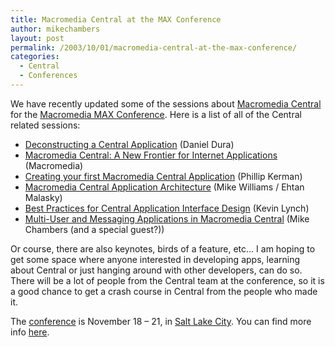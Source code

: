 ```yaml
---
title: Macromedia Central at the MAX Conference
author: mikechambers
layout: post
permalink: /2003/10/01/macromedia-central-at-the-max-conference/
categories:
  - Central
  - Conferences
---
```



We have recently updated some of the sessions about [Macromedia Central][1] for the [Macromedia MAX Conference](). Here is a list of all of the Central related sessions:

*   [Deconstructing a Central Application][2] (Daniel Dura)
*   [Macromedia Central: A New Frontier for Internet Applications][3] (Macromedia)
*   [Creating your first Macromedia Central Application][4] (Phillip Kerman)
*   [Macromedia Central Application Architecture][5] (Mike Williams / Ehtan Malasky)
*   [Best Practices for Central Application Interface Design][6] (Kevin Lynch)
*   [Multi-User and Messaging Applications in Macromedia Central][7] (Mike Chambers (and a special guest?))

Or course, there are also keynotes, birds of a feature, etc... I am hoping to get some space where anyone interested in developing apps, learning about Central or just hanging around with other developers, can do so. There will be a lot of people from the Central team at the conference, so it is a good chance to get a crash course in Central from the people who made it.

The [conference][8] is November 18 &#8211; 21, in [Salt Lake City][9]. You can find more info [here][8].

 [1]: http://www.macromedia.com/go/central
 [2]: http://www.macromedia.com/macromedia/conference/sessions/cs104w.html
 [3]: http://www.macromedia.com/macromedia/conference/sessions/cs000w.html
 [4]: http://www.macromedia.com/macromedia/conference/sessions/cs101h.html
 [5]: http://www.macromedia.com/macromedia/conference/sessions/cs210w.html
 [6]: http://www.macromedia.com/macromedia/conference/sessions/ds206w.html
 [7]: http://www.macromedia.com/macromedia/conference/sessions/cs004w.html
 [8]: http://www.macromedia.com/macromedia/conference/
 [9]: http://www.macromedia.com/macromedia/conference/hotel_travel/saltlake.html